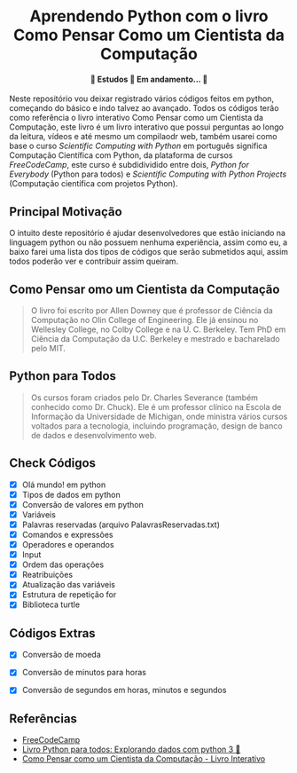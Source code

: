 <h1 align="center">Aprendendo Python com o livro Como Pensar Como um Cientista da Computação</h1>

<h4 align="center"> 
	📖  Estudos 🐍 Em andamento...  📖
</h4>


Neste repositório vou deixar registrado vários códigos feitos em python, começando do básico e indo talvez ao avançado. Todos os códigos terão como referência o livro interativo Como Pensar como um Cientista da Computação, este livro é um livro interativo que possui perguntas ao longo da leitura, vídeos e até mesmo um compilaodr web, também usarei como base o curso _Scientific Computing with Python_ em português significa Computação Científica com Python, da plataforma de cursos _FreeCodeCamp_, este curso é subdidividido entre dois, _Python for Everybody_ (Python para todos) e _Scientific Computing with Python Projects_ (Computação científica com projetos Python).

## Principal Motivação

O intuito deste repositório é ajudar desenvolvedores que estão iniciando na linguagem python ou não possuem nenhuma experiência, assim como eu, a baixo farei uma lista dos tipos de códigos que serão submetidos aqui, assim todos poderão ver e contribuir assim queiram.

## Como Pensar omo um Cientista da Computação
>O livro foi escrito por Allen Downey que é professor de Ciência da Computação no Olin College of Engineering. Ele já ensinou no Wellesley College, no Colby College e na U. C. Berkeley. Tem PhD em Ciência da Computação da U.C. Berkeley e mestrado e bacharelado pelo MIT.

## Python para Todos

>Os cursos foram criados pelo Dr. Charles Severance (também conhecido como Dr. Chuck). Ele é um professor clínico na Escola de Informação da Universidade de Michigan, onde ministra vários cursos voltados para a tecnologia, incluindo programação, design de banco de dados e desenvolvimento web.

## Check Códigos
- [x] Olá mundo! em python
- [x] Tipos de dados em python
- [x] Conversão de valores em python
- [x] Variáveis
- [x] Palavras reservadas (arquivo PalavrasReservadas.txt)
- [x] Comandos e expressões
- [x] Operadores e operandos
- [x] Input
- [x] Ordem das operações
- [x] Reatribuições
- [x] Atualização das variáveis
- [x] Estrutura de repetição for
- [x] Biblioteca turtle

## Códigos Extras
- [x] Conversão de moeda
- [x] Conversão de  minutos para horas
- [x] Conversão de segundos em horas, minutos e segundos


## Referências 
* [FreeCodeCamp](https://www.freecodecamp.org/learn)
* [Livro Python para todos: Explorando dados com python 3 🐍](https://www.py4e.com/book.php)
* [Como Pensar como um Cientista da Computação - Livro Interativo](https://panda.ime.usp.br/pensepy/static/pensepy/index.html)
